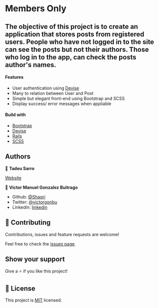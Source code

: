 # Members Only
## The objective of this project is to create an application that stores posts from registered users. People who have not logged in to the site can see the posts but not their authors. Those who log in to the app, can check the posts author's names.

#### Features
- User authentication using [Devise](https://rubygems.org/gems/devise)
- Many to relation between User and Post
- Simple but elegant front-end using Bootstrap and SCSS
- Display success/ error messages when appliable

#### Build with
- [Bootstrap](https://getbootstrap.com/)
- [Devise](https://rubygems.org/gems/devise)
- [Rails](https://rubyonrails.org/)
- [SCSS](https://sass-lang.com/documentation/syntax)

## Authors

👤 **Tadeu Sarro**

[Website](https://tadeuasarro.web.app/)

👤 **Victor Manuel Gonzalez Buitrago**

- Github: [@Shaqri](https://github.com/Shaqri)
- Twitter: [@victorgonbu](https://twitter.com/victorgonbu)
- Linkedin: [linkedin](https://www.linkedin.com/in/victor-manuel-gonzalez-buitrago-8704731a5/)

## 🤝 Contributing

Contributions, issues and feature requests are welcome!

Feel free to check the [issues page](issues/).

## Show your support

Give a ⭐️ if you like this project!

## 📝 License

This project is [MIT](lic.url) licensed.